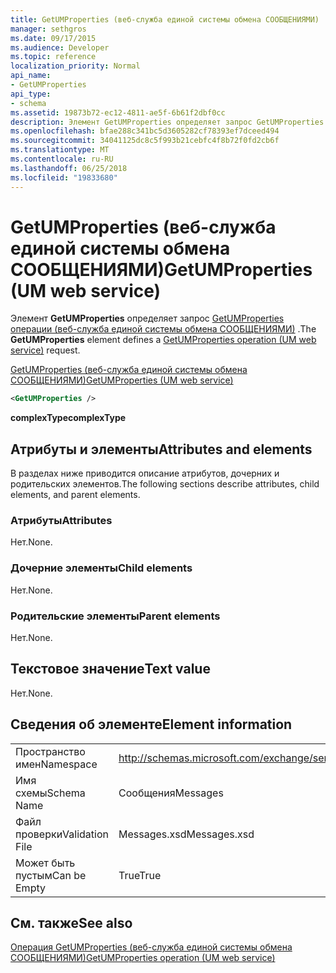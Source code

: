 ```yaml
---
title: GetUMProperties (веб-служба единой системы обмена СООБЩЕНИЯМИ)
manager: sethgros
ms.date: 09/17/2015
ms.audience: Developer
ms.topic: reference
localization_priority: Normal
api_name:
- GetUMProperties
api_type:
- schema
ms.assetid: 19873b72-ec12-4811-ae5f-6b61f2dbf0cc
description: Элемент GetUMProperties определяет запрос GetUMProperties операции (веб-служба единой системы обмена СООБЩЕНИЯМИ).
ms.openlocfilehash: bfae288c341bc5d3605282cf78393ef7dceed494
ms.sourcegitcommit: 34041125dc8c5f993b21cebfc4f8b72f0fd2cb6f
ms.translationtype: MT
ms.contentlocale: ru-RU
ms.lasthandoff: 06/25/2018
ms.locfileid: "19833680"
---
```

# <a name="getumproperties-um-web-service"></a><span data-ttu-id="e1a72-103">GetUMProperties (веб-служба единой системы обмена СООБЩЕНИЯМИ)</span><span class="sxs-lookup"><span data-stu-id="e1a72-103">GetUMProperties (UM web service)</span></span>

<span data-ttu-id="e1a72-104">Элемент **GetUMProperties** определяет запрос [GetUMProperties операции (веб-служба единой системы обмена СООБЩЕНИЯМИ)](getumproperties-operation-um-web-service.md) .</span><span class="sxs-lookup"><span data-stu-id="e1a72-104">The **GetUMProperties** element defines a [GetUMProperties operation (UM web service)](getumproperties-operation-um-web-service.md) request.</span></span> 
  
[<span data-ttu-id="e1a72-105">GetUMProperties (веб-служба единой системы обмена СООБЩЕНИЯМИ)</span><span class="sxs-lookup"><span data-stu-id="e1a72-105">GetUMProperties (UM web service)</span></span>](getumproperties-um-web-service.md)
  
```xml
<GetUMProperties />
```

 <span data-ttu-id="e1a72-106">**complexType**</span><span class="sxs-lookup"><span data-stu-id="e1a72-106">**complexType**</span></span>
## <a name="attributes-and-elements"></a><span data-ttu-id="e1a72-107">Атрибуты и элементы</span><span class="sxs-lookup"><span data-stu-id="e1a72-107">Attributes and elements</span></span>

<span data-ttu-id="e1a72-108">В разделах ниже приводится описание атрибутов, дочерних и родительских элементов.</span><span class="sxs-lookup"><span data-stu-id="e1a72-108">The following sections describe attributes, child elements, and parent elements.</span></span>
  
### <a name="attributes"></a><span data-ttu-id="e1a72-109">Атрибуты</span><span class="sxs-lookup"><span data-stu-id="e1a72-109">Attributes</span></span>

<span data-ttu-id="e1a72-110">Нет.</span><span class="sxs-lookup"><span data-stu-id="e1a72-110">None.</span></span>
  
### <a name="child-elements"></a><span data-ttu-id="e1a72-111">Дочерние элементы</span><span class="sxs-lookup"><span data-stu-id="e1a72-111">Child elements</span></span>

<span data-ttu-id="e1a72-112">Нет.</span><span class="sxs-lookup"><span data-stu-id="e1a72-112">None.</span></span>
  
### <a name="parent-elements"></a><span data-ttu-id="e1a72-113">Родительские элементы</span><span class="sxs-lookup"><span data-stu-id="e1a72-113">Parent elements</span></span>

<span data-ttu-id="e1a72-114">Нет.</span><span class="sxs-lookup"><span data-stu-id="e1a72-114">None.</span></span>
  
## <a name="text-value"></a><span data-ttu-id="e1a72-115">Текстовое значение</span><span class="sxs-lookup"><span data-stu-id="e1a72-115">Text value</span></span>

<span data-ttu-id="e1a72-116">Нет.</span><span class="sxs-lookup"><span data-stu-id="e1a72-116">None.</span></span>
  
## <a name="element-information"></a><span data-ttu-id="e1a72-117">Сведения об элементе</span><span class="sxs-lookup"><span data-stu-id="e1a72-117">Element information</span></span>

|||
|:-----|:-----|
|<span data-ttu-id="e1a72-118">Пространство имен</span><span class="sxs-lookup"><span data-stu-id="e1a72-118">Namespace</span></span>  <br/> |http://schemas.microsoft.com/exchange/services/2006/messages  <br/> |
|<span data-ttu-id="e1a72-119">Имя схемы</span><span class="sxs-lookup"><span data-stu-id="e1a72-119">Schema Name</span></span>  <br/> |<span data-ttu-id="e1a72-120">Сообщения</span><span class="sxs-lookup"><span data-stu-id="e1a72-120">Messages</span></span>  <br/> |
|<span data-ttu-id="e1a72-121">Файл проверки</span><span class="sxs-lookup"><span data-stu-id="e1a72-121">Validation File</span></span>  <br/> |<span data-ttu-id="e1a72-122">Messages.xsd</span><span class="sxs-lookup"><span data-stu-id="e1a72-122">Messages.xsd</span></span>  <br/> |
|<span data-ttu-id="e1a72-123">Может быть пустым</span><span class="sxs-lookup"><span data-stu-id="e1a72-123">Can be Empty</span></span>  <br/> |<span data-ttu-id="e1a72-124">True</span><span class="sxs-lookup"><span data-stu-id="e1a72-124">True</span></span>  <br/> |
   
## <a name="see-also"></a><span data-ttu-id="e1a72-125">См. также</span><span class="sxs-lookup"><span data-stu-id="e1a72-125">See also</span></span>



[<span data-ttu-id="e1a72-126">Операция GetUMProperties (веб-служба единой системы обмена СООБЩЕНИЯМИ)</span><span class="sxs-lookup"><span data-stu-id="e1a72-126">GetUMProperties operation (UM web service)</span></span>](getumproperties-operation-um-web-service.md)

